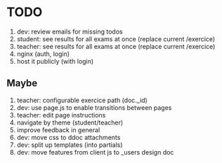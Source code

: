 # TODO

1. dev: review emails for missing todos
1. student: see results for all exams at once (replace current /exercice)
1. teacher: see results for all exams at once (replace current /exercice)
1. nginx (auth, login)
1. host it publicly (with login)

## Maybe
1. teacher: configurable exercice path (doc._id)
1. dev: use page.js to enable transitions between pages
1. teacher: edit page instructions
1. navigate by theme (student/teacher)
1. improve feedback in general
1. dev: move css to ddoc attachments
1. dev: split up templates (into partials)
1. dev: move features from client js to _users design doc

